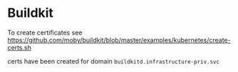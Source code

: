 # Buildkit

To create certificates see https://github.com/moby/buildkit/blob/master/examples/kubernetes/create-certs.sh

certs have been created for domain `buildkitd.infrastructure-priv.svc`
